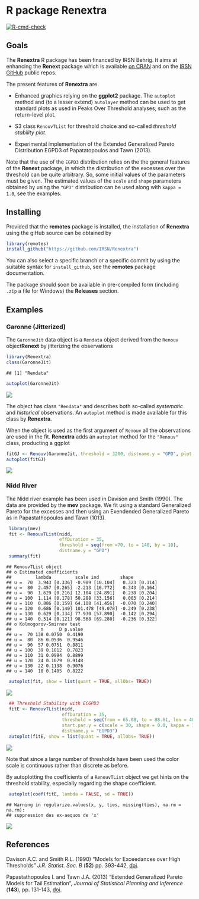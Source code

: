 R package Renextra
================

<!-- badges: start -->

[![R-cmd-check](https://github.com/yvesdeville/nieve/actions/workflows/check.yml/badge.svg)](https://github.com/yvesdeville/nieve/actions/workflows/check.yml)
<!-- badges: end -->

## Goals

The **Renextra** R package has been financed by IRSN Behrig. It aims at
enhancing the **Renext** package which is available [on
CRAN](https://cran.r-project.org/web/packages/Renext/index.html) and on
the [IRSN GitHub](https://github.com/IRSN/Renext) public repos.

The present features of **Renextra** are

- Enhanced graphics relying on the **ggplot2** package. The `autoplot`
  method and (to a lesser extend) `autolayer` method can be used to get
  standard plots as used in Peaks Over Threshold analyses, such as the
  return-level plot.

- S3 class `RenouvTList` for threshold choice and so-called *threshold
  stability plot*.

- Experimental implementation of the Extended Generalized Pareto
  Distribution EGPD3 of Papatatopoulos and Tawn (2013).

Note that the use of the `EGPD3` distribution relies on the the general
features of the **Renext** package, in which the distribution of the
excesses over the threshold can be quite arbitrary. So, some initial
values of the parameters must be given. The estimated values of the
`scale` and `shape` parameters obtained by using the `"GPD"`
distribution can be used along with `kappa = 1.0`, see the examples.

## Installing

Provided that the **remotes** package is installed, the installation of
**Renextra** using the giHub source can be obtained by

``` r
library(remotes)
install_github("https://github.com/IRSN/Renextra")
```

You can also select a specific branch or a specific commit by using the
suitable syntax for `install_github`, see the **remotes** package
documentation.

The package should soon be available in pre-compiled form (including  
`.zip` a file for Windows) the **Releases** section.

## Examples

### Garonne (Jitterized)

The `GaronneJit` data object is a `Rendata` object derived from the
`Renouv` object**Renext** by jitterizing the observations

``` r
library(Renextra)
class(GaronneJit)
```

    ## [1] "Rendata"

``` r
autoplot(GaronneJit)
```

![](README_files/figure-gfm/unnamed-chunk-2-1.png)<!-- -->

The object has class `"Rendata"` and describes both so-called
*systematic* and *historical* observations. An `autoplot` method is made
available for this class by **Renextra**.

When the object is used as the first argument of `Renouv` all the
observations are used in the fit. **Renextra** adds an `autoplot` method
for the `"Renouv"` class, producting a ggplot

``` r
fitGJ <- Renouv(GaronneJit, threshold = 3200, distname.y = "GPD", plot = FALSE)
autoplot(fitGJ)
```

![](README_files/figure-gfm/unnamed-chunk-3-1.png)<!-- -->

### Nidd River

The Nidd river example has been used in Davison and Smith (1990). The
data are provided by the **mev** package. We fit using a standard
Generalized Pareto for the excesses and then using an Exendended
Generalized Pareto as in Papastathopoulos and Tawn (1013).

``` r
 library(mev)
 fit <- RenouvTList(nidd,
                    effDuration = 35,
                    threshold = seq(from =70, to = 140, by = 10),
                    distname.y = "GPD")
 summary(fit)
```

    ## RenouvTList object
    ## o Estimated coefficients
    ##         lambda         scale ind        shape         
    ## u =  70  3.943 [0.336] -0.989 [10.104]   0.323 [0.114]
    ## u =  80  2.457 [0.265] -2.213 [16.772]   0.343 [0.164]
    ## u =  90  1.629 [0.216] 12.104 [24.891]   0.238 [0.204]
    ## u = 100  1.114 [0.178] 50.288 [33.156]   0.003 [0.214]
    ## u = 110  0.886 [0.159] 64.108 [41.456]  -0.070 [0.240]
    ## u = 120  0.686 [0.140] 101.478 [49.078] -0.249 [0.238]
    ## u = 130  0.629 [0.134] 77.930 [57.890]  -0.142 [0.294]
    ## u = 140  0.514 [0.121] 98.568 [69.280]  -0.236 [0.322]
    ## o Kolmogorov-Smirnov test
    ##           n      D p.value
    ## u =  70 138 0.0750  0.4190
    ## u =  80  86 0.0536  0.9546
    ## u =  90  57 0.0751  0.8811
    ## u = 100  39 0.1012  0.7823
    ## u = 110  31 0.0994  0.8899
    ## u = 120  24 0.1079  0.9148
    ## u = 130  22 0.1138  0.9076
    ## u = 140  18 0.1405  0.8222

``` r
 autoplot(fit, show = list(quant = TRUE, allObs= TRUE))
```

![](README_files/figure-gfm/unnamed-chunk-4-1.png)<!-- -->

``` r
 ## Threshold Stability with ECGPD3
 fitE <- RenouvTList(nidd,
                     effDuration = 35,
                     threshold = seq(from = 65.08, to = 88.61, len = 40),
                     start.par.y = c(scale = 30, shape = 0.0, kappa = 1.0),
                     distname.y = "EGPD3")
 autoplot(fitE, show = list(quant = TRUE, allObs= TRUE))
```

![](README_files/figure-gfm/unnamed-chunk-4-2.png)<!-- -->

Note that since a large number of thresholds have been used the color
scale is continuous rather than discrete as before.

By autoplotting the coefficients of a `RenouvTList` object we get hints
on the threshold stability, especially regarding the shape coefficient.

``` r
 autoplot(coef(fitE, lambda = FALSE, sd = TRUE))
```

    ## Warning in regularize.values(x, y, ties, missing(ties), na.rm = na.rm):
    ## suppression des ex-aequos de 'x'

![](README_files/figure-gfm/unnamed-chunk-5-1.png)<!-- -->

## References

Davison A.C. and Smith R.L. (1990) “Models for Exceedances over High
Thresholds” *J.R. Statist. Soc. B* (**52**) pp. 393-442,
[doi](https://doi.org/10.1111/j.2517-6161.1990.tb01796.x).

Papastathopoulos I. and Tawn J.A. (2013) “Extended Generalized Pareto
Models for Tail Estimation”, *Journal of Statistical Planning and
Inference* (**143**), pp. 131-143,
[doi](https://doi.org/10.1016/j.jspi.2012.07.001).
